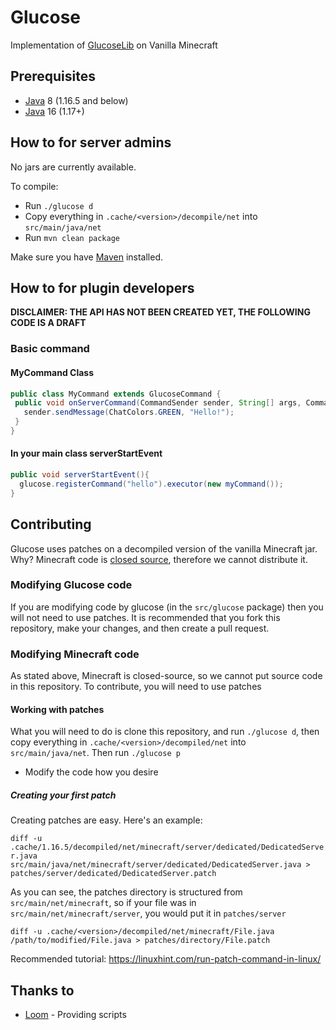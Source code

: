 # Glucose
Implementation of [GlucoseLib](https://github.com/GlucoseDev/GlucoseLib) on Vanilla Minecraft

## Prerequisites
* [Java](http://java.oracle.com/) 8 (1.16.5 and below)
* [Java](http://java.oracle.com/) 16 (1.17+)
## How to for server admins
No jars are currently available.

To compile:
* Run `./glucose d`
* Copy everything in `.cache/<version>/decompile/net` into `src/main/java/net`
* Run `mvn clean package`

Make sure you have [Maven](https://maven.apache.org/) installed.
## How to for plugin developers
**DISCLAIMER: THE API HAS NOT BEEN CREATED YET, THE FOLLOWING CODE IS A DRAFT**
### Basic command
#### MyCommand Class
```java
public class MyCommand extends GlucoseCommand {
 public void onServerCommand(CommandSender sender, String[] args, Command command) {
   sender.sendMessage(ChatColors.GREEN, "Hello!");
 }
}
```
#### In your main class serverStartEvent
```java
public void serverStartEvent(){
  glucose.registerCommand("hello").executor(new myCommand());
}
```
## Contributing
Glucose uses patches on a decompiled version of the vanilla Minecraft jar. Why? Minecraft code is [closed source](https://en.wikipedia.org/wiki/Proprietary_software), therefore we cannot distribute it.

### Modifying Glucose code
If you are modifying code by glucose (in the `src/glucose` package) then you will not need to use patches. It is recommended that you fork this repository, make your changes, and then create a pull request.
### Modifying Minecraft code
As stated above, Minecraft is closed-source, so we cannot put source code in this repository. To contribute, you will need to use patches
#### Working with patches
What you will need to do is clone this repository, and run `./glucose d`, then copy everything in `.cache/<version>/decompiled/net` into `src/main/java/net`. Then run `./glucose p`

* Modify the code how you desire
##### Creating your first patch
Creating patches are easy. Here's an example:

`diff -u .cache/1.16.5/decompiled/net/minecraft/server/dedicated/DedicatedServer.java src/main/java/net/minecraft/server/dedicated/DedicatedServer.java > patches/server/dedicated/DedicatedServer.patch`

As you can see, the patches directory is structured from `src/main/net/minecraft`, so if your file was in `src/main/net/minecraft/server`, you would put it in `patches/server`

`diff -u .cache/<version>/decompiled/net/minecraft/File.java /path/to/modified/File.java > patches/directory/File.patch`

Recommended tutorial: https://linuxhint.com/run-patch-command-in-linux/
## Thanks to
- [Loom](https://github.com/LoomDev/Loom) - Providing scripts

